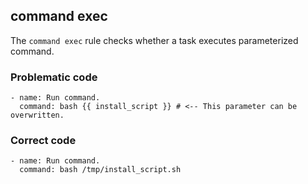 ## command exec
The `command exec` rule checks whether a task executes parameterized command.

### Problematic code

```
- name: Run command.
  command: bash {{ install_script }} # <-- This parameter can be overwritten.
```
### Correct code

```
- name: Run command.
  command: bash /tmp/install_script.sh
```